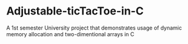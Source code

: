 # Adjustable-ticTacToe-in-C
A 1st semester University project that demonstrates usage of dynamic memory allocation and two-dimentional arrays in C
